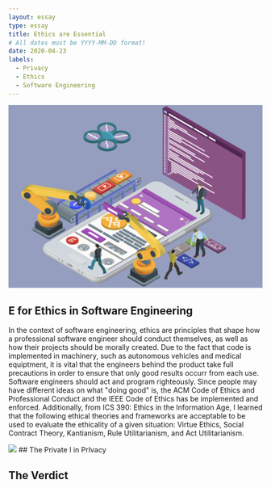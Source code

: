 ```yaml
---
layout: essay
type: essay
title: Ethics are Essential
# All dates must be YYYY-MM-DD format!
date: 2020-04-23
labels:
  - Privacy
  - Ethics
  - Software Engineering
---
```

<img class="ui large centered rounded image" src="../images/se.png">

## E for Ethics in Software Engineering
In the context of software engineering, ethics are principles that shape how a professional software engineer should conduct themselves, as well as how their projects should be morally created. Due to the fact that code is implemented in machinery, such as autonomous vehicles and medical equiptment, it is vital that the engineers behind the product take full precautions in order to ensure that only good results occurr from each use. Software engineers should act and program righteously. Since people may have different ideas on what "doing good" is, the ACM Code of Ethics and Professional Conduct and the IEEE Code of Ethics has be implemented and enforced. Additionally, from ICS 390: Ethics in the Information Age, I learned that the following ethical theories and frameworks are acceptable to be used to evaluate the ethicality of a given situation: Virtue Ethics, Social Contract Theory, Kantianism, Rule Utilitarianism, and Act Utilitarianism.

 
<img class="ui small right rounded image" src="../images/pi.png">
## The Private I in PrIvacy


## The Verdict
